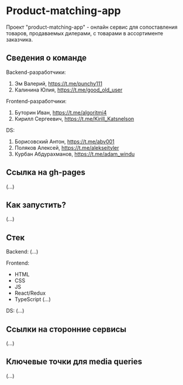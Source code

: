 # Product-matching-app

Проект "product-matching-app" - онлайн сервис для сопоставления товаров, продаваемых дилерами, с товарами в ассортименте заказчика.

## Сведения о команде
Backend-разработчики:
1) Эм Валерий, https://t.me/punchy111
2) Калинина Юлия, https://t.me/good_old_user

Frontend-разработчики:
1) Буторин Иван, https://t.me/algoritmi4
2) Кирилл Сергеевич, https://t.me/Kirill_Katsnelson

DS:
1) Борисовский Антон, https://t.me/abv001
2) Поляков Алексей, https://t.me/alekseityler
3) Курбан Абдурахманов, https://t.me/adam_windu

## Ссылка на gh-pages

(...)

## Как запустить?

(...)

## Стек

Backend:
(...)

Frontend:
- HTML
- CSS
- JS
- React/Redux
- TypeScript
(...)

DS:
(...)

## Ссылки на сторонние сервисы
(...)

## Ключевые точки для media queries
(...)